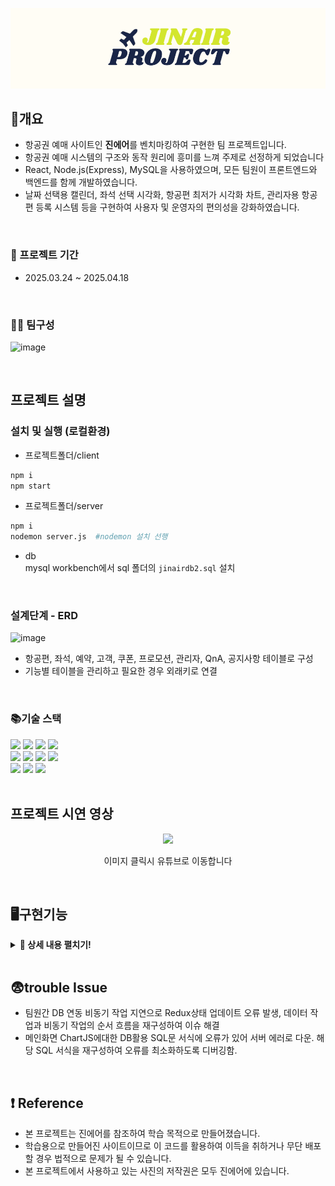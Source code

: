 <p align="center">
  <img src="https://github.com/2eo2yeo/jinAir/blob/main/client/public/images/readmetitle.png?raw=true">
</p>


## 📄개요
- 항공권 예매 사이트인 <B>진에어</B>를 벤치마킹하여 구현한 팀 프로젝트입니다.
- 항공권 예매 시스템의 구조와 동작 원리에 흥미를 느껴 주제로 선정하게 되었습니다
- React, Node.js(Express), MySQL을 사용하였으며, 모든 팀원이 프론트엔드와 백엔드를 함께 개발하였습니다.
- 날짜 선택용 캘린더, 좌석 선택 시각화, 항공편 최저가 시각화 차트, 관리자용 항공편 등록 시스템 등을 구현하여 사용자 및 운영자의 편의성을 강화하였습니다.

<br>



### 📆 프로젝트 기간
- 2025.03.24 ~ 2025.04.18

<br>

### 🙋‍♀️ 팀구성
![image](https://github.com/user-attachments/assets/35e53052-3316-4f53-aee8-b5738a94ed3c)


<br>

## 프로젝트 설명

### 설치 및 실행 (로컬환경)
- 프로젝트폴더/client 
```bash
npm i 
npm start
```
- 프로젝트폴더/server 
```bash
npm i 
nodemon server.js  #nodemon 설치 선행
```
- db <br>
  mysql workbench에서 sql 폴더의 `jinairdb2.sql` 설치


<br>

### 설계단계 - ERD 
![image](https://github.com/user-attachments/assets/9ad5db3e-592b-49f2-9686-63a549a3d0c0)

- 항공편, 좌석, 예약, 고객, 쿠폰, 프로모션, 관리자, QnA, 공지사항 테이블로 구성
- 기능별 테이블을 관리하고 필요한 경우 외래키로 연결
  
<br>

### 📚기술 스택

<div align=left> 
  <img src="https://img.shields.io/badge/html5-E34F26?style=for-the-badge&logo=html5&logoColor=white"> 
  <img src="https://img.shields.io/badge/css-1572B6?style=for-the-badge&logo=css3&logoColor=white"> 
  <img src="https://img.shields.io/badge/javascript-F7DF1E?style=for-the-badge&logo=javascript&logoColor=black"> 
  <img src="https://img.shields.io/badge/mysql-4479A1?style=for-the-badge&logo=mysql&logoColor=white"> 
  <br>
  <img src="https://img.shields.io/badge/react-61DAFB?style=for-the-badge&logo=react&logoColor=black"> 
  <img src="https://img.shields.io/badge/node.js-339933?style=for-the-badge&logo=Node.js&logoColor=white">
  <img src="https://img.shields.io/badge/express-000000?style=for-the-badge&logo=express&logoColor=white">
  <img src="https://img.shields.io/badge/bootstrap-7952B3?style=for-the-badge&logo=bootstrap&logoColor=white">
  <br>
  <img src="https://img.shields.io/badge/github-181717?style=for-the-badge&logo=github&logoColor=white">
  <img src="https://img.shields.io/badge/git-F05032?style=for-the-badge&logo=git&logoColor=white">
  <img src="https://img.shields.io/badge/fontawesome-339AF0?style=for-the-badge&logo=fontawesome&logoColor=white">
  <br>
</div>

<br>



## 프로젝트 시연 영상

<p align="center">
  <a href="https://www.youtube.com/watch?v=M7Z2InRdMh0" target="_blank">
    <img src="https://github.com/user-attachments/assets/a9ff6647-b12e-4b5c-b42e-c002f4b6face" width="700" />
  </a>
</p>

<p align="center"> 이미지 클릭시 유튜브로 이동합니다 </p>
<br>

## 🖥구현기능 


<details>
<summary><strong>📌 상세 내용 펼치기!</strong></summary>
<div markdown="1">

📁 회원가입
- 회원가입 유효성 체크(필요 정보 입력, 약관 동의)
- 이메일 인증 기능 활용
  
📁 로그인
- 입력 정보 유효성 체크(아이디, 비밀번호)
- SNS 간편 로그인 기능
- 개인정보를 활용한 아이디·비밀번호 찾기 기능구현
  
📁 메인페이지
- 이미지 슬라이드 (swiper, slick)
- DB연동 및 chartJS를 활용한 일일 최저가 조회
- 우측하단의 사이드 바에서 위로가기 버튼을 통해 위치 이동 가능
- 항공편 예약 / 예약 조회 가능

📁 예약
- 왕복/편도 구간 설정
- DB에 저장된 출발 공항과 도착 공항을 선택
- 캘린더를 활용한 여행일정 설정
- 탑승 승객 유형 지정 및 항공권 조회

📁 결제정보 선택 및 입력
- 여행 일정에따라 일반석/프리미엄 석 선택(왕복의 경우 오는 편까지)
- 탑승객 정보 입력
- 구간별 금액 확인 등 가능
- 선택한 좌석 등급에 따른 지정좌석 선택 가능(필수X) 
  
📁 결제페이지
- DB에 저장된 쿠폰 적용 가능
- 토스페이먼츠 API를 활용한 결제 기능 구현

📁 챗봇
- 우측하단 사이드 바 아이콘을 통해 진입하며 항공편 스케줄 조회 및 예약조회
- 항공편 조회 후 메인 화면에 반영 기능
  
📁 환율 계산
- 우측하단 사이드 바 아이콘을 통해 진입하며 달러, 엔화, 유로화를 원화로 환산하는 기능
  
📁 마이페이지
- 쿠폰 / 예약 조회
- 회원 정보 수정, 프로필 사진 설정
- 관심 지역 설정
- 고객 문의 내역과 관리자 답변 확인
- 탑승권 메일 발송 (탑승 당일 활성화, EmailJS 라이브러리 활용)

📁 맞춤항공권
- 사용자가 설정한 관심지역과 카테고리별로 가까운 날짜의 항공편 추천
  
📁 관리자페이지
- 공지사항 등록, 수정, 삭제 기능
- 문의사항 답변으로 답변된 문의와 되지 않은 답변으로 구분 가능
- 항공편 등록, 조회, 검색, 삭제 등 관리 기능

📁 고객 문의 작성 폼
- multer를 통한 사진 첨부 기능 제공


</div>
</details>

<br>

## 😨trouble Issue
- 팀원간 DB 연동 비동기 작업 지연으로 Redux상태 업데이트 오류 발생, 데이터 작업과 비동기 작업의 순서 흐름을 재구성하여 이슈 해결
- 메인화면 ChartJS에대한 DB활용 SQL문 서식에 오류가 있어 서버 에러로 다운. 해당 SQL 서식을 재구성하여 오류를 최소화하도록 디버깅함. 
<br>

## ❗ Reference

- 본 프로젝트는 진에어를 참조하여 학습 목적으로 만들어졌습니다.
- 학습용으로 만들어진 사이트이므로 이 코드를 활용하여 이득을 취하거나 무단 배포할 경우 법적으로 문제가 될 수 있습니다.
- 본 프로젝트에서 사용하고 있는 사진의 저작권은 모두 진에어에 있습니다. 
<br>
<br><br><br>

